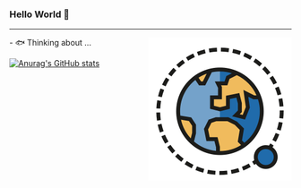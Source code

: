 ### Hello World 👋
---
<img align="right" src="./space.svg">
- 🐟  Thinking about ...

[![Anurag's GitHub stats](https://github-readme-stats.vercel.app/api?username=jackie-law)](https://github.com/anuraghazra/github-readme-stats)
